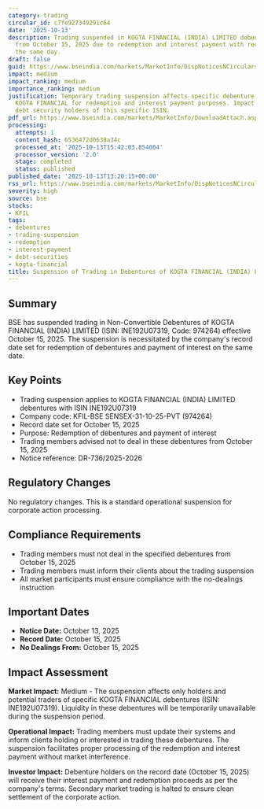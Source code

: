 ```yaml
---
category: trading
circular_id: c7fe927349291c64
date: '2025-10-13'
description: Trading suspended in KOGTA FINANCIAL (INDIA) LIMITED debentures (INE192U07319)
  from October 15, 2025 due to redemption and interest payment with record date on
  the same day.
draft: false
guid: https://www.bseindia.com/markets/MarketInfo/DispNoticesNCirculars.aspx?Noticeid={6E263194-1076-4FAB-8F91-547C13AEFD51}&noticeno=20251013-23&dt=10/13/2025&icount=23&totcount=62&flag=0
impact: medium
impact_ranking: medium
importance_ranking: medium
justification: Temporary trading suspension affects specific debenture holders of
  KOGTA FINANCIAL for redemption and interest payment purposes. Impact limited to
  debt security holders of this specific ISIN.
pdf_url: https://www.bseindia.com/markets/MarketInfo/DownloadAttach.aspx?id=20251013-23&attachedId=
processing:
  attempts: 1
  content_hash: 6536472d0638a34c
  processed_at: '2025-10-13T15:42:03.854004'
  processor_version: '2.0'
  stage: completed
  status: published
published_date: '2025-10-13T13:20:15+00:00'
rss_url: https://www.bseindia.com/markets/MarketInfo/DispNoticesNCirculars.aspx?Noticeid={6E263194-1076-4FAB-8F91-547C13AEFD51}&noticeno=20251013-23&dt=10/13/2025&icount=23&totcount=62&flag=0
severity: high
source: bse
stocks:
- KFIL
tags:
- debentures
- trading-suspension
- redemption
- interest-payment
- debt-securities
- kogta-financial
title: Suspension of Trading in Debentures of KOGTA FINANCIAL (INDIA) LIMITED
---
```


## Summary

BSE has suspended trading in Non-Convertible Debentures of KOGTA FINANCIAL (INDIA) LIMITED (ISIN: INE192U07319, Code: 974264) effective October 15, 2025. The suspension is necessitated by the company's record date set for redemption of debentures and payment of interest on the same date.

## Key Points

- Trading suspension applies to KOGTA FINANCIAL (INDIA) LIMITED debentures with ISIN INE192U07319
- Company code: KFIL-BSE SENSEX-31-10-25-PVT (974264)
- Record date set for October 15, 2025
- Purpose: Redemption of debentures and payment of interest
- Trading members advised not to deal in these debentures from October 15, 2025
- Notice reference: DR-736/2025-2026

## Regulatory Changes

No regulatory changes. This is a standard operational suspension for corporate action processing.

## Compliance Requirements

- Trading members must not deal in the specified debentures from October 15, 2025
- Trading members must inform their clients about the trading suspension
- All market participants must ensure compliance with the no-dealings instruction

## Important Dates

- **Notice Date:** October 13, 2025
- **Record Date:** October 15, 2025
- **No Dealings From:** October 15, 2025

## Impact Assessment

**Market Impact:** Medium - The suspension affects only holders and potential traders of specific KOGTA FINANCIAL debentures (ISIN: INE192U07319). Liquidity in these debentures will be temporarily unavailable during the suspension period.

**Operational Impact:** Trading members must update their systems and inform clients holding or interested in trading these debentures. The suspension facilitates proper processing of the redemption and interest payment without market interference.

**Investor Impact:** Debenture holders on the record date (October 15, 2025) will receive their interest payment and redemption proceeds as per the company's terms. Secondary market trading is halted to ensure clean settlement of the corporate action.